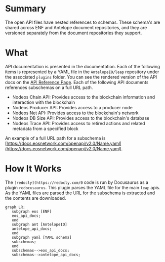 # Summary
The open API files have nested references to schemas. These schema's are shared across ENF and Antelope document repositories, and they are versioned separately from the document repositories they support.

# What
API documentation is presented in the documentation. Each of the following items is represented by a YAML file in the `AntelopeIO/leap` repository under the associated `plugins` folder. You can see the rendered version of the API docs on the [API Reference Page](https://docs.antelope.io/docs/latest/api-listing). Each of the following API documents references subschemas on a full URL path.

- Nodeos Chain API: Provides access to the blockchain information and interaction with the blockchain
- Nodeos Producer API: Provides access to a producer node
- Nodeos Net API: Provides access to the blockchain's network
- Nodeos DB Size API: Provides access to the blockchain's database
- Nodeos Trace API: Provides access to retired actions and related metadata from a specified block

An example of a full URL path for a subschema is [https://docs.eosnetwork.com/openapi/v2.0/Name.yaml](https://docs.eosnetwork.com/openapi/v2.0/Name.yaml).

# How It Works
The `[redocly](https://redocly.com/0` code is run by Docusaurus as a plugin `redocusaurus`. This plugin parses the YAML file for the main `leap` apis. As the YAML files are parsed the URL for the subschema is extracted and the contents are downloaded.

```mermaid
graph LR;
   subgraph eos [ENF]
   eos_api_docs;
   end
   subgraph ant [AntelopeIO]
   antelope_api_docs;
   end
   subgraph yaml [YAML schema]
   subschemas;
   end
   subschemas-->eos_api_docs;
   subschemas-->antelope_api_docs;
```
